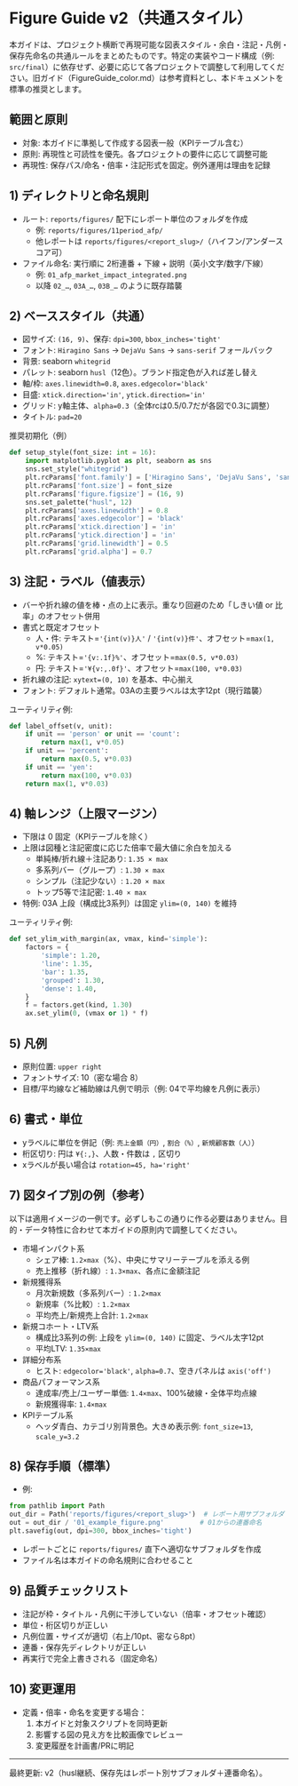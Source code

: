 # Figure Guide v2（共通スタイル）

本ガイドは、プロジェクト横断で再現可能な図表スタイル・余白・注記・凡例・保存先命名の共通ルールをまとめたものです。特定の実装やコード構成（例: `src/final`）に依存せず、必要に応じて各プロジェクトで調整して利用してください。旧ガイド（FigureGuide_color.md）は参考資料とし、本ドキュメントを標準の推奨とします。

## 範囲と原則
- 対象: 本ガイドに準拠して作成する図表一般（KPIテーブル含む）
- 原則: 再現性と可読性を優先。各プロジェクトの要件に応じて調整可能
- 再現性: 保存パス/命名・倍率・注記形式を固定。例外運用は理由を記録

## 1) ディレクトリと命名規則
- ルート: `reports/figures/` 配下にレポート単位のフォルダを作成
  - 例: `reports/figures/11period_afp/`
  - 他レポートは `reports/figures/<report_slug>/`（ハイフン/アンダースコア可）
- ファイル命名: 実行順に 2桁連番 + 下線 + 説明（英小文字/数字/下線）
  - 例: `01_afp_market_impact_integrated.png`
  - 以降 `02_…`, `03A_…`, `03B_…` のように既存踏襲

## 2) ベーススタイル（共通）
- 図サイズ: `(16, 9)`、保存: `dpi=300`, `bbox_inches='tight'`
- フォント: `Hiragino Sans` → `DejaVu Sans` → `sans-serif` フォールバック
- 背景: seaborn `whitegrid`
- パレット: seaborn `husl`（12色）。ブランド指定色が入れば差し替え
- 軸/枠: `axes.linewidth=0.8`, `axes.edgecolor='black'`
- 目盛: `xtick.direction='in'`, `ytick.direction='in'`
- グリッド: y軸主体、`alpha=0.3`（全体rcは0.5/0.7だが各図で0.3に調整）
- タイトル: `pad=20`

推奨初期化（例）

```python
def setup_style(font_size: int = 16):
    import matplotlib.pyplot as plt, seaborn as sns
    sns.set_style("whitegrid")
    plt.rcParams['font.family'] = ['Hiragino Sans', 'DejaVu Sans', 'sans-serif']
    plt.rcParams['font.size'] = font_size
    plt.rcParams['figure.figsize'] = (16, 9)
    sns.set_palette("husl", 12)
    plt.rcParams['axes.linewidth'] = 0.8
    plt.rcParams['axes.edgecolor'] = 'black'
    plt.rcParams['xtick.direction'] = 'in'
    plt.rcParams['ytick.direction'] = 'in'
    plt.rcParams['grid.linewidth'] = 0.5
    plt.rcParams['grid.alpha'] = 0.7
```

## 3) 注記・ラベル（値表示）
- バーや折れ線の値を棒・点の上に表示。重なり回避のため「しきい値 or 比率」のオフセット併用
- 書式と既定オフセット
  - 人・件: テキスト=`'{int(v)}人'` / `'{int(v)}件'`、オフセット=`max(1, v*0.05)`
  - %: テキスト=`'{v:.1f}%'`、オフセット=`max(0.5, v*0.03)`
  - 円: テキスト=`'¥{v:,.0f}'`、オフセット=`max(100, v*0.03)`
- 折れ線の注記: `xytext=(0, 10)` を基本、中心揃え
- フォント: デフォルト通常。03Aの主要ラベルは太字12pt（現行踏襲）

ユーティリティ例:
```python
def label_offset(v, unit):
    if unit == 'person' or unit == 'count':
        return max(1, v*0.05)
    if unit == 'percent':
        return max(0.5, v*0.03)
    if unit == 'yen':
        return max(100, v*0.03)
    return max(1, v*0.03)
```

## 4) 軸レンジ（上限マージン）
- 下限は 0 固定（KPIテーブルを除く）
- 上限は図種と注記密度に応じた倍率で最大値に余白を加える
  - 単純棒/折れ線＋注記あり: `1.35 × max`
  - 多系列バー（グループ）: `1.30 × max`
  - シンプル（注記少ない）: `1.20 × max`
  - トップ5等で注記密: `1.40 × max`
- 特例: 03A 上段（構成比3系列）は固定 `ylim=(0, 140)` を維持

ユーティリティ例:
```python
def set_ylim_with_margin(ax, vmax, kind='simple'):
    factors = {
        'simple': 1.20,
        'line': 1.35,
        'bar': 1.35,
        'grouped': 1.30,
        'dense': 1.40,
    }
    f = factors.get(kind, 1.30)
    ax.set_ylim(0, (vmax or 1) * f)
```

## 5) 凡例
- 原則位置: `upper right`
- フォントサイズ: 10（密な場合 8）
- 目標/平均線など補助線は凡例で明示（例: 04で平均線を凡例に表示）

## 6) 書式・単位
- yラベルに単位を併記（例: `売上金額（円）`, `割合（%）`, `新規顧客数（人）`）
- 桁区切り: 円は `¥{:,}`、人数・件数は `,` 区切り
- xラベルが長い場合は `rotation=45, ha='right'`

## 7) 図タイプ別の例（参考）
以下は適用イメージの一例です。必ずしもこの通りに作る必要はありません。目的・データ特性に合わせて本ガイドの原則内で調整してください。

- 市場インパクト系
  - シェア棒: `1.2×max`（%）、中央にサマリーテーブルを添える例
  - 売上推移（折れ線）: `1.3×max`、各点に金額注記
- 新規獲得系
  - 月次新規数（多系列バー）: `1.2×max`
  - 新規率（%比較）: `1.2×max`
  - 平均売上/新規売上合計: `1.2×max`
- 新規コホート・LTV系
  - 構成比3系列の例: 上段を `ylim=(0, 140)` に固定、ラベル太字12pt
  - 平均LTV: `1.35×max`
- 詳細分布系
  - ヒスト: `edgecolor='black'`, `alpha=0.7`、空きパネルは `axis('off')`
- 商品パフォーマンス系
  - 達成率/売上/ユーザー単価: `1.4×max`、100%破線・全体平均点線
  - 新規獲得率: `1.4×max`
- KPIテーブル系
  - ヘッダ青白、カテゴリ別背景色。大きめ表示例: `font_size=13`, `scale_y=3.2`

## 8) 保存手順（標準）
- 例:
```python
from pathlib import Path
out_dir = Path('reports/figures/<report_slug>')  # レポート用サブフォルダ
out = out_dir / '01_example_figure.png'         # 01からの連番命名
plt.savefig(out, dpi=300, bbox_inches='tight')
```
- レポートごとに `reports/figures/` 直下へ適切なサブフォルダを作成
- ファイル名は本ガイドの命名規則に合わせること

## 9) 品質チェックリスト
- 注記が枠・タイトル・凡例に干渉していない（倍率・オフセット確認）
- 単位・桁区切りが正しい
- 凡例位置・サイズが適切（右上/10pt、密なら8pt）
- 連番・保存先ディレクトリが正しい
- 再実行で完全上書きされる（固定命名）

## 10) 変更運用
- 定義・倍率・命名を変更する場合：
  1) 本ガイドと対象スクリプトを同時更新
  2) 影響する図の見え方を比較画像でレビュー
  3) 変更履歴を計画書/PRに明記

---
最終更新: v2（husl継続、保存先はレポート別サブフォルダ＋連番命名）。
